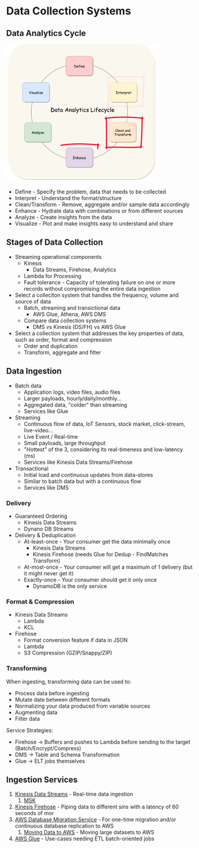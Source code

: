 # Data Collection Systems

## Data Analytics Cycle

![cycle](https://github.com/marceloboeira/aws-certifications/blob/master/data-analytics-specialty/topics/1_collection/cycle.png?raw=true)

* Define - Specify the problem, data that needs to be collected
* Interpret - Understand the format/structure
* Clean/Transform - Remove, aggregate and/or sample data accordingly
* Enhance - Hydrate data with combinations or from different sources
* Analyze - Create insights from the data
* Visualize - Plot and make insights easy to understand and share

## Stages of Data Collection

* Streaming operational components
  * Kinesis
    * Data Streams, Firehose, Analytics
  * Lambda for Processing
  * Fault tolerance - Capacity of tolerating failure on one or more records without compromising the entire data ingestion
* Select a colleciton system that handles the frequency, volume and source of data
  * Batch, streaming and transictional data
    * AWS Glue, Athena, AWS DMS
  * Compare data collection systems
    * DMS vs Kinesis (DS/FH) vs AWS Glue
* Select a collection system that addresses the key properties of data, such as order, format and compression
  * Order and duplication
  * Transform, aggregate and filter

## Data Ingestion

* Batch data
  * Application logs, video files, audio files
  * Larger payloads, hourly/daily/monthly...
  * Aggregated data, "colder" than streaming
  * Services like Glue
* Streaming
  * Continuous flow of data, IoT Sensors, stock market, click-stream, live-video...
  * Live Event / Real-time
  * Small payloads, large throughput
  * "Hottest" of the 3, considering its real-timeness and low-latency (ms)
  * Services like Kinesis Data Streams/Firehose
* Transactional
  * Initial load and continuous updates from data-stores
  * Similar to batch data but with a continuous flow
  * Services like DMS

### Delivery

* Guaranteed Ordering
  * Kinesis Data Streams
  * Dynano DB Streams
* Delivery & Deduplication
  * At-least-once - Your consumer get the data minimally once
      * Kinesis Data Streams
      * Kinesis Firehose (needs Glue for Dedup - FindMatches Transform)
  * At-most-once - Your consumer will get a maximum of 1 delivery (but it might never get it)
  * Exactly-once - Your consumer should get it only once
    * DynamoDB is the only service

### Format & Compression

* Kinesis Data Streams
  * Lambda
  * KCL
* Firehose
  * Format conversion feature if data in JSON
  * Lambda
  * S3 Compression (GZIP/Snappy/ZIP)

### Transforming

When ingesting, transforming data can be used to:

* Process data before ingesting
* Mutate date between different formats
* Normalizing your data produced from variable sources
* Augmenting data
* Filter data

Service Strategies:

* Firehose -> Buffers and pushes to Lambda before sending to the target (Batch/Encrypt/Compress)
* DMS -> Table and Schema Transformation
* Glue -> ELT jobs themselves

## Ingestion Services

1. [Kinesis Data Streams](02_kinesis.md#datastreams) - Real-time data ingestion
    1. [MSK](03_msk.md)
1. [Kinesis Firehose](02_kinesis.md#firehose) - Piping data to different sins with a latency of 60 seconds of mor
1. [AWS Database Migration Service](04_dms.md) - For one-time migration and/or continuous database replication to AWS
    1. [Moving Data to AWS](06_mdta.md) - Moving large datasets to AWS
1. [AWS Glue](05_glue.md) - Use-cases needing ETL batch-oriented jobs
